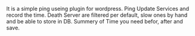 It is a simple ping useing plugin for wordpress.
Ping Update Services and record the time.
Death Server are filtered per default,
slow ones by hand and be able to store in DB.
Summery of Time you need befor, after and save.